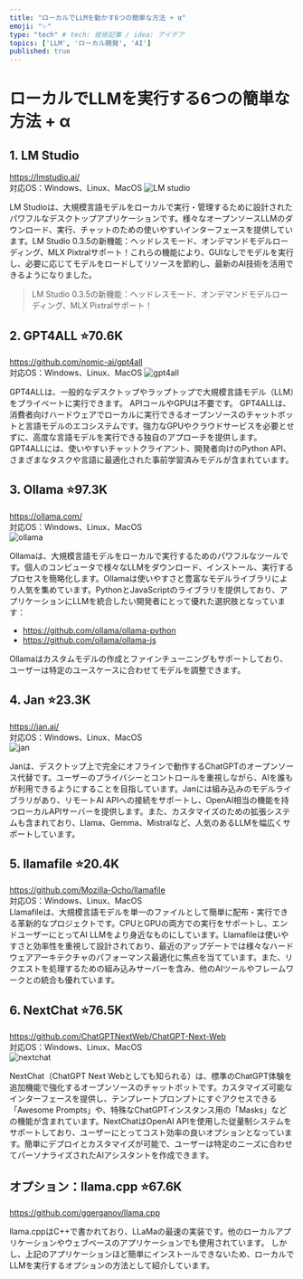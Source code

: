 ```yaml
---
title: "ローカルでLLMを動かす6つの簡単な方法 + α"
emoji: "✨"
type: "tech" # tech: 技術記事 / idea: アイデア
topics: ['LLM', 'ローカル開発', 'AI']
published: true
---
```


# ローカルでLLMを実行する6つの簡単な方法 + α

## 1. LM Studio
https://lmstudio.ai/  
対応OS：Windows、Linux、MacOS
![LM studio](https://baxin.netlify.app/_astro/lm-studio.DN-jYVW1_Z2sTHhQ.webp)

LM Studioは、大規模言語モデルをローカルで実行・管理するために設計されたパワフルなデスクトップアプリケーションです。様々なオープンソースLLMのダウンロード、実行、チャットのための使いやすいインターフェースを提供しています。LM Studio 0.3.5の新機能：ヘッドレスモード、オンデマンドモデルローディング、MLX Pixtralサポート！これらの機能により、GUIなしでモデルを実行し、必要に応じてモデルをロードしてリソースを節約し、最新のAI技術を活用できるようになりました。

> LM Studio 0.3.5の新機能：ヘッドレスモード、オンデマンドモデルローディング、MLX Pixtralサポート！

## 2. GPT4ALL ⭐70.6K
https://github.com/nomic-ai/gpt4all  
対応OS：Windows、Linux、MacOS
![gpt4all](https://baxin.netlify.app/_astro/gpt4all.sB5O4Ung_2tvCRm.webp)

GPT4ALLは、一般的なデスクトップやラップトップで大規模言語モデル（LLM）をプライベートに実行できます。
APIコールやGPUは不要です。
GPT4ALLは、消費者向けハードウェアでローカルに実行できるオープンソースのチャットボットと言語モデルのエコシステムです。強力なGPUやクラウドサービスを必要とせずに、高度な言語モデルを実行できる独自のアプローチを提供します。GPT4ALLには、使いやすいチャットクライアント、開発者向けのPython API、さまざまなタスクや言語に最適化された事前学習済みモデルが含まれています。

## 3. Ollama ⭐97.3K
https://ollama.com/  
対応OS：Windows、Linux、MacOS  
![ollama](https://baxin.netlify.app/_astro/ollama.5Zz8So48_1Ls2NE.webp)

Ollamaは、大規模言語モデルをローカルで実行するためのパワフルなツールです。個人のコンピュータで様々なLLMをダウンロード、インストール、実行するプロセスを簡略化します。Ollamaは使いやすさと豊富なモデルライブラリにより人気を集めています。PythonとJavaScriptのライブラリを提供しており、アプリケーションにLLMを統合したい開発者にとって優れた選択肢となっています：

- https://github.com/ollama/ollama-python
- https://github.com/ollama/ollama-js

Ollamaはカスタムモデルの作成とファインチューニングもサポートしており、ユーザーは特定のユースケースに合わせてモデルを調整できます。

## 4. Jan ⭐23.3K
https://jan.ai/  
対応OS：Windows、Linux、MacOS  
![jan](https://baxin.netlify.app/_astro/jan.BEGeCCqD_A6GuL.webp)

Janは、デスクトップ上で完全にオフラインで動作するChatGPTのオープンソース代替です。ユーザーのプライバシーとコントロールを重視しながら、AIを誰もが利用できるようにすることを目指しています。Janには組み込みのモデルライブラリがあり、リモートAI APIへの接続をサポートし、OpenAI相当の機能を持つローカルAPIサーバーを提供します。また、カスタマイズのための拡張システムも含まれており、Llama、Gemma、Mistralなど、人気のあるLLMを幅広くサポートしています。

## 5. llamafile ⭐20.4K
https://github.com/Mozilla-Ocho/llamafile  
対応OS：Windows、Linux、MacOS  
Llamafileは、大規模言語モデルを単一のファイルとして簡単に配布・実行できる革新的なプロジェクトです。CPUとGPUの両方での実行をサポートし、エンドユーザーにとってAI LLMをより身近なものにしています。Llamafileは使いやすさと効率性を重視して設計されており、最近のアップデートでは様々なハードウェアアーキテクチャのパフォーマンス最適化に焦点を当てています。また、リクエストを処理するための組み込みサーバーを含み、他のAIツールやフレームワークとの統合も優れています。

## 6. NextChat ⭐76.5K
https://github.com/ChatGPTNextWeb/ChatGPT-Next-Web  
対応OS：Windows、Linux、MacOS  
![nextchat](https://baxin.netlify.app/_astro/nextchat.DbcXC9z5_Z1EAoW9.webp)

NextChat（ChatGPT Next Webとしても知られる）は、標準のChatGPT体験を追加機能で強化するオープンソースのチャットボットです。カスタマイズ可能なインターフェースを提供し、テンプレートプロンプトにすぐアクセスできる「Awesome Prompts」や、特殊なChatGPTインスタンス用の「Masks」などの機能が含まれています。NextChatはOpenAI APIを使用した従量制システムをサポートしており、ユーザーにとってコスト効率の良いオプションとなっています。簡単にデプロイとカスタマイズが可能で、ユーザーは特定のニーズに合わせてパーソナライズされたAIアシスタントを作成できます。

## オプション：llama.cpp ⭐67.6K
https://github.com/ggerganov/llama.cpp

llama.cppはC++で書かれており、LLaMaの最速の実装です。他のローカルアプリケーションやウェブベースのアプリケーションでも使用されています。
しかし、上記のアプリケーションほど簡単にインストールできないため、ローカルでLLMを実行するオプションの方法として紹介しています。
